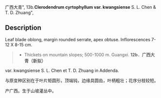 广西大青",
13b.**Clerodendrum cyrtophyllum var. kwangsiense** S. L. Chen & T. D. Zhuang",

## Description
Leaf blade oblong, margin rounded serrate, apex obtuse. Inflorescences 7-12 X  8-15 cm.

> * Thickets on mountain slopes; 500-1000 m. Guangxi.
**12b．广西大青（新拟）**

var. kwangsiense S. L. Chen et T. D. Zhuang in Addenda.

与原变种区别在于叶片矩圆形，顶端钝，边缘具圆齿，叶柄粗壮；花序分枝较短。

产广西。生于山坡灌丛中。
